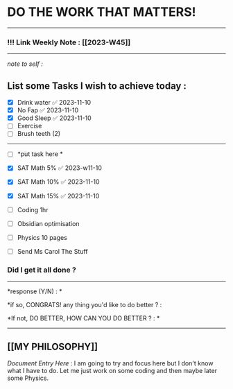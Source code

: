 
# DO THE WORK THAT MATTERS!

--- 
### !!! Link Weekly Note : [[2023-W45]]
---
*note to self  :*  
## List some Tasks I wish to achieve today  :
- [x] Drink water ✅ 2023-11-10
- [x] No Fap ✅ 2023-11-10
- [x] Good Sleep ✅ 2023-11-10
- [ ] Exercise
- [ ] Brush teeth (2) 
---
- [ ] *put task here *
- [x] SAT Math 5% ✅ 2023-w11-10
- [x] SAT Math 10% ✅ 2023-11-10
- [x] SAT Math 15% ✅ 2023-11-10
- [ ] Coding 1hr
- [ ] Obsidian optimisation
- [ ] Physics 10 pages
- [ ] Send Ms Carol The Stuff


### Did I get it all done ? 
--- 
  *response (Y/N) : *
  
*if so, CONGRATS! 
any thing you'd like to do better ? : 
  
*If not, DO BETTER, 
HOW CAN YOU DO BETTER ?  : *     

---


[[MY PHILOSOPHY]]
 ---
_Document Entry Here_ : I am going to try and focus here but I don't know what I have to do. Let me just work on some coding and then maybe later some Physics. 
